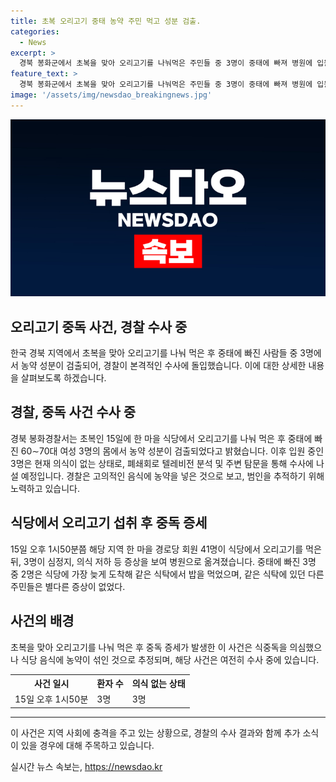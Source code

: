 ```yaml
---
title: 초복 오리고기 중태 농약 주민 먹고 성분 검출.
categories:
  - News
excerpt: >
  경북 봉화군에서 초복을 맞아 오리고기를 나눠먹은 주민들 중 3명이 중태에 빠져 병원에 입원했다. 이들의 신체에서 농약 성분이 검출되어 경찰이 수사에 착수했다. 이에 따라 본격적인 수사가 진행 중이며, 농약이 고의적으로 음식에 섞인 것으로 의심되고 있다. 해당 사건은 주변 주민들의 안전에 대한 우려를 증폭시키고 있다.
feature_text: >
  경북 봉화군에서 초복을 맞아 오리고기를 나눠먹은 주민들 중 3명이 중태에 빠져 병원에 입원했다. 이들의 신체에서 농약 성분이 검출되어 경찰이 수사에 착수했다. 이에 따라 본격적인 수사가 진행 중이며, 농약이 고의적으로 음식에 섞인 것으로 의심되고 있다. 해당 사건은 주변 주민들의 안전에 대한 우려를 증폭시키고 있다.
image: '/assets/img/newsdao_breakingnews.jpg'
---
```


<p><img src="/assets/img/newsdao_breakingnews.jpg" alt="ranknews 속보" /></p>

<h2>오리고기 중독 사건, 경찰 수사 중</h2>

<p data-ke-size="size16">한국 경북 지역에서 초복을 맞아 오리고기를 나눠 먹은 후 중태에 빠진 사람들 중 3명에서 농약 성분이 검출되어, 경찰이 본격적인 수사에 돌입했습니다. 이에 대한 상세한 내용을 살펴보도록 하겠습니다.</p>

<h2 data-ke-size="size26">경찰, 중독 사건 수사 중</h2>

<p data-ke-size="size16">경북 봉화경찰서는 초복인 15일에 한 마을 식당에서 오리고기를 나눠 먹은 후 중태에 빠진 60∼70대 여성 3명의 몸에서 농약 성분이 검출되었다고 밝혔습니다. 이후 입원 중인 3명은 현재 의식이 없는 상태로, 폐쇄회로 텔레비전 분석 및 주변 탐문을 통해 수사에 나설 예정입니다. 경찰은 고의적인 음식에 농약을 넣은 것으로 보고, 범인을 추적하기 위해 노력하고 있습니다.</p>

<h2 data-ke-size="size26">식당에서 오리고기 섭취 후 중독 증세</h2>

<p data-ke-size="size16">15일 오후 1시50분쯤 해당 지역 한 마을 경로당 회원 41명이 식당에서 오리고기를 먹은 뒤, 3명이 심정지, 의식 저하 등 증상을 보여 병원으로 옮겨졌습니다. 중태에 빠진 3명 중 2명은 식당에 가장 늦게 도착해 같은 식탁에서 밥을 먹었으며, 같은 식탁에 있던 다른 주민들은 별다른 증상이 없었다.</p>

<h2 data-ke-size="size26">사건의 배경</h2>

<p data-ke-size="size16">초복을 맞아 오리고기를 나눠 먹은 후 중독 증세가 발생한 이 사건은 식중독을 의심했으나 식당 음식에 농약이 섞인 것으로 추정되며, 해당 사건은 여전히 수사 중에 있습니다.</p>

<table>
  <tr>
    <th>사건 일시</th>
    <th>환자 수</th>
    <th>의식 없는 상태</th>
  </tr>
  <tr>
    <td>15일 오후 1시50분</td>
    <td>3명</td>
    <td>3명</td>
  </tr>
</table>

<hr>

<p data-ke-size="size16">이 사건은 지역 사회에 충격을 주고 있는 상황으로, 경찰의 수사 결과와 함께 추가 소식이 있을 경우에 대해 주목하고 있습니다.</p>
실시간 뉴스 속보는, <a href="https://newsdao.kr" rel="dofollow">https://newsdao.kr</a>


